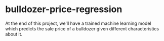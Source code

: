 # bulldozer-price-regression
At the end of this project, we'll have a trained machine learning model which predicts the sale price of a bulldozer given different characteristics about it.
